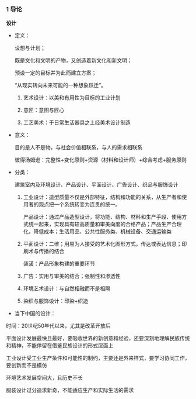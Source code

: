 ### 1 导论

**设计** 

* 定义：

	设想与计划；

	既是文化和文明的产物，又创造着新文化和新文明；

	预设一定的目标并为此而建立方案；

	“从现实转向未来可能的一种想象跃迁”。

	1. 艺术设计：以美和有用性为目标的工业计划

	2. 意匠：意图与匠心

	3. 工艺美术：于日常生活器具之上经美术设计制造

* 意义：

	目的是人不是物，与社会价值相联系，与人的需求相联系

	彼得汤姆逊：完整性+变化原则+资源（材料和设计师）+综合考虑+服务原则

* 分类：

	建筑室内及环境设计、产品设计、平面设计、广告设计、织品与服饰设计

	1. 工业设计：造型质量不仅是外部特征，结构和功能的关系，从生产者和使用者的观点把一个系统转变为连贯的统一。

	    产品设计：通过产品造型设计，将功能、结构、材料和生产手段、使用方式统一起来，实现具有较高质量和审美向度的合格产品；产品生产合理化，降低成本；生活用品、公共性服务类、机械设备、交通运输类

	2. 平面设计：二维；用易为人接受的艺术化图形方式，传达或表达信息；印刷术与传播的结合

	    装潢：产品形象构建的重要环节

	3. 广告：实用与审美的结合；强制性和渗透性

	4. 环境艺术设计：与自然相融而不是相隔

	5. 染织与服饰设计：印染+织造

* 当下中国的设计：

时间：20世纪50年代以来，尤其是改革开放后

平面设计发展最快且最好，要吸收世界的新创意和经验，还要深刻地理解民族传统和精神，不能停留在借鉴民族设计的形式层面上

工业设计受工业生产条件和可能性的制约，主要还是外来样式，要学习协同工作，要创新而不是模仿

环境艺术发展空间大，且历史不长

服装设计过分追求新奇，不能适应生产和实际生活的需求
